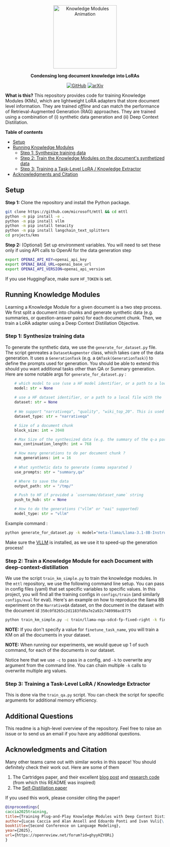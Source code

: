<div align="center">
    <img src="assets/km.gif" height=200 alt="Knowledge Modules Animation"/>

**Condensing long document knowledge into LoRAs**


[![GitHub](https://img.shields.io/github/license/microsoft/mttl)](https://img.shields.io/github/license/microsoft/mttl)
[![arXiv](https://img.shields.io/badge/arXiv-2503.08727-b31b1b.svg)](https://arxiv.org/abs/2503.08727)

</div>


**What is this?** This repository provides code for training Knowledge Modules (KMs), which are lightweight LoRA adapters that store document level information. They are trained *offline* and can match the performance of Retrieval-Augmented Generation (RAG) approaches. They are trained using a combination of (i) synthetic data generation and (ii) Deep Context Distillation. 


**Table of contents**
- [Setup](#setup)
- [Running Knowledge Modules](#running-knowledge-modules)
  - [Step 1: Synthesize training data](#step-1-synthesize-training-data)
  - [Step 2: Train the Knowledge Modules on the document's synthetized data](#step-2-train-a-knowledge-module-for-each-document-with-deep-context-distillation)
  - [Step 3: Training a Task-Level LoRA / Knowledge Extractor](#step-3-training-a-task-level-lora--knowledge-extractor)
- [Acknowledgments and Citation](#acknowledgments-and-citation)


## Setup

**Step 1:** Clone the repository and install the Python package.

```bash
git clone https://github.com/microsoft/mttl && cd mttl
python -m pip install -e .
python -m pip install vllm
python -m pip install tenacity
python -m pip install langchain_text_splitters
cd projects/kms
```

**Step 2:** (Optional) Set up environment variables. 
You will need to set these only if using API calls to OpenAI for the data generation step

```bash
export OPENAI_API_KEY=openai_api_key
export OPENAI_BASE_URL=openai_base_url
export OPENAI_API_VERSION=openai_api_version
```

If you use HuggingFace, make sure `HF_TOKEN` is set. 

## Running Knowledge Modules 

Learning a Knowledge Module for a given document is a two step process. We first split a document into chunks and generate synthetic data (e.g. summaries, or question-answer pairs) for each document chunk. Then, we train a LoRA adapter using a Deep Context Distillation Objective. 


### Step 1: Synthesize training data

To generate the synthetic data, we use the `generate_for_dataset.py` file. The script genreates a `DatasetAugmenter` class, which takes care of the data generation. It uses a `GenerationTask` (e.g. a `QATask(GenerationTask)`) to define the prompts used for generation. You should be able to extend this should you want additional tasks other than QA or Summary generation. Here are some notable args for `generate_for_dataset.py` : 


```python
    # which model to use (use a HF model identifier, or a path to a local checkpoint)
    model: str = None
    
    # use a HF dataset identifier, or a path to a local file with the `local://` prefix, e.g. `local://my/local/path
    dataset: str = None 
    
    # We support "narrativeqa", "quality", "wiki_top_20". This is used to know how to format / standardize the document. If you have a custom dataset you should add an option here. 
    dataset_type: str = "narrativeqa"

    # Size of a document chunk
    block_size: int = 2048

    # Max Size of the synthesized data (e.g. the summary of the q-a paris)
    max_continuation_length: int = 768

    # How many generations to do per document chunk ? 
    num_generations: int = 16
    
    # What synthetic data to generate (comma separated )
    use_prompts: str = "summary,qa"

    # Where to save the data 
    output_path: str = "/tmp/"

    # Push to HF if provided a `username/dataset_name` string
    push_to_hub: str = None

    # How to do the generations ("vllm" or "oai" supported)
    model_type: str = "vllm"
```

Example command : 
```bash
python generate_for_dataset.py -k model="meta-llama/Llama-3.1-8B-Instruct" dataset=sordonia/quality_sanitized dataset_type=quality  push_to_hub=pclucas14/quality_llama_8B
```

Make sure the [VLLM](https://github.com/vllm-project/vllm) is installed, as we use it to speed-up the generation process!


### Step 2: Train a Knowledge Module for each Document with deep-context-distillation

We use the script `train_km_simple.py` to train the knowledge modules. In the `mttl` repository, we use the following command line setup. You can pass in config files (yaml) that set specific variables to specific values. In this project, you will find all the training configs in `configs/train` (and similarly `configs/eval` for eval). Here's an example on how to reproduce the llama 8B experiment on the `NarrativeQA` dataset, on the document in the dataset with the document id `350c0f8265c2d1183fd9a7e2a92c748998ac8775`

```bash
python train_km_simple.py -c train/llama-nqa-sdcd-fp-fixed-right -k finetune_task_name=350c0f8265c2d1183fd9a7e2a92c748998ac8775
```

**NOTE:** If you don't specify a value for `finetune_task_name`, you will train a KM on all the documents in your dataset.

**NOTE:** When running our experiments, we would queue up 1 of such command, for each of the documents in our dataset. 

Notice here that we use `-c` to pass in a config, and `-k` to overwrite any argument from the command line. You can chain multiple `-k` calls to overwrite multiple arg values. 


### Step 3: Training a Task-Level LoRA / Knowledge Extractor

This is done via the `train_qa.py` script. You can check the script for specific arguments for additional memory efficiency. 

## Additional Questions
This readme is a high-level overview of the repository. Feel free to raise an issue or to send us an email if you have any additional questions.


## Acknowledgments and Citation
Many other teams came out with similar works in this space! You should definitely check their work out. Here are some of them 
1. The Cartridges paper, and their excellent [blog post](https://hazyresearch.stanford.edu/blog/2025-06-08-cartridges) and [research code](https://github.com/HazyResearch/cartridges/blob/25ac7a9246fad9306171d1638c2b8e9a6bc0d825/README.md) (from which this README was inspired)
2. The [Self-Distillation paper](https://arxiv.org/abs/2412.14964)

If you used this work, please consider citing the paper!

```bibtex
@inproceedings{
caccia2025training,
title={Training Plug-and-Play Knowledge Modules with Deep Context Distillation},
author={Lucas Caccia and Alan Ansell and Edoardo Ponti and Ivan Vuli{\'c} and Alessandro Sordoni},
booktitle={Second Conference on Language Modeling},
year={2025},
url={https://openreview.net/forum?id=ghyyHZYORi}
}
```
